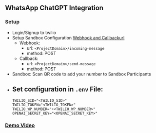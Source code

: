 ## WhatsApp ChatGPT Integration

### Setup
- Login/Signup to twilio
- Setup Sandbox Configuration [Webhook and Callbackurl](https://console.twilio.com/us1/develop/sms/try-it-out/whatsapp-learn?frameUrl=%2Fconsole%2Fsms%2Fwhatsapp%2Flearn%3Fx-target-region%3Dus1)
    - Webhook:
        - url: `<ProjectDomain>/incoming-message`
        - method: POST
    - Callback:
        - url: `<ProjectDomain>/send-message`
        - method: POST
- Sandbox: Scan QR code to add your number to Sandbox Participants
- Set configuration in `.env` File:
    -
    ```
    TWILIO_SID="<TWILIO_SID>"
    TWILIO_TOKEN="<TWILIO_TOKEN>"
    TWILIO_WP_NUMBER="+<TWILIO_WP_NUMBER>"
    OPENAI_SECRET_KEY="<OPENAI_SECRET_KEY>"
    ```
### [Demo Video](https://drive.google.com/file/d/1rY_ORk-PtB9dtAKH6O8HJXZTkbuVgxez/view?usp=sharing)
